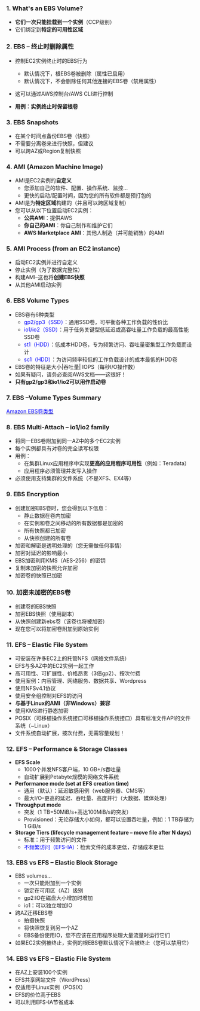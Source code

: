 ### 1. What's an EBS Volume?

- **它们一次只能挂载到一个实例**（CCP级别）
- 它们绑定到**特定的可用性区域**

### 2. EBS – 终止时删除属性

- 控制EC2实例终止时的EBS行为
  - 默认情况下，根EBS卷被删除（属性已启用）
  - 默认情况下，不会删除任何其他连接的EBS卷（禁用属性）
  
- 这可以通过AWS控制台/AWS CLI进行控制
- **用例：实例终止时保留根卷**

### 3. EBS Snapshots

- 在某个时间点备份EBS卷（快照）
- 不需要分离卷来进行快照，但建议
- 可以跨AZ或Region复制快照

### 4. AMI (Amazon Machine Image)

- AMI是EC2实例的**自定义**
  - 您添加自己的软件、配置、操作系统、监控…
  - 更快的启动/配置时间，因为您的所有软件都是预打包的
- AMI是为**特定区域**构建的（并且可以跨区域复制）
- 您可以从以下位置启动EC2实例：
  - **公共AMI**：提供AWS
  - **你自己的AMI**：你自己制作和维护它们
  - **AWS Marketplace AMI**：其他人制造（并可能销售）的AMI

### 5. AMI Process (from an EC2 instance)

- 启动EC2实例并进行自定义
- 停止实例（为了数据完整性）
- 构建AMI–这也将**创建EBS快照**
- 从其他AMI启动实例

### 6. EBS Volume Types

- EBS卷有6种类型
  - <font color=blue>gp2/gp3（SSD）</font>：通用SSD卷，可平衡各种工作负载的性价比
  - <font color=blue>io1/io2（SSD）</font>：用于任务关键型低延迟或高吞吐量工作负载的最高性能SSD卷
  - <font color=blue>st1（HDD）</font>：低成本HDD卷，专为频繁访问、吞吐量密集型工作负载而设计
  - <font color=blue>sc1（HDD）</font>：为访问频率较低的工作负载设计的成本最低的HDD卷
- EBS卷的特征是大小|吞吐量| IOPS（每秒I/O操作数）
- 如果有疑问，请务必查阅AWS文档——这很好！
- **只有gp2/gp3和io1/io2可以用作启动卷**

### 7. EBS –Volume Types Summary
[<font color=blue>Amazon EBS卷类型</font>](https://docs.aws.amazon.com/zh_cn/AWSEC2/latest/UserGuide/ebs-volume-types.html)

### 8. EBS Multi-Attach – io1/io2 family

- 将同一EBS卷附加到同一AZ中的多个EC2实例
- 每个实例都具有对卷的完全读写权限
- 用例：
  - 在集群Linux应用程序中实现**更高的应用程序可用性**（例如：Teradata）
  - 应用程序必须管理并发写入操作
- 必须使用支持集群的文件系统（不是XFS、EX4等）

### 9. EBS Encryption

- 创建加密EBS卷时，您会得到以下信息：
  - 静止数据在卷内加密
  - 在实例和卷之间移动的所有数据都是加密的
  - 所有快照都已加密
  - 从快照创建的所有卷
- 加密和解密是透明处理的（您无需做任何事情）
- 加密对延迟的影响最小
- EBS加密利用KMS（AES-256）的密钥
- 复制未加密的快照允许加密
- 加密卷的快照已加密

### 10. 加密未加密的EBS卷

- 创建卷的EBS快照
- 加密EBS快照（使用副本）
- 从快照创建新ebs卷（该卷也将被加密）
- 现在您可以将加密卷附加到原始实例

### 11. EFS – Elastic File System

- 可安装在许多EC2上的托管NFS（网络文件系统）
- EFS与多AZ中的EC2实例一起工作
- 高可用性、可扩展性、价格昂贵（3倍gp2）、按次付费
- 使用案例：内容管理、网络服务、数据共享、Wordpress
- 使用NFSv4.1协议
- 使用安全组控制对EFS的访问
- **与基于Linux的AMI（非Windows）兼容**
- 使用KMS进行静态加密
- POSIX（可移植操作系统接口可移植操作系统接口）具有标准文件API的文件系统（~Linux）
- 文件系统自动扩展，按次付费，无需容量规划！

### 12. EFS – Performance & Storage Classes

- **EFS Scale**
  - 1000个并发NFS客户端，10 GB+/s吞吐量
  - 自动扩展到Petabyte规模的网络文件系统
- **Performance mode (set at EFS creation time)**
  - 通用（默认）：延迟敏感用例（web服务器、CMS等）
  - 最大I/O–更高的延迟、吞吐量、高度并行（大数据、媒体处理）
- **Throughput mode**
  - 突发（1 TB=50MiB/s+高达100MiB/s的突发）
  - Provisioned：无论存储大小如何，都可以设置吞吐量，例如：1 TB存储为1 GiB/s
- **Storage Tiers (lifecycle management feature – move file after N days)**
  - 标准：用于频繁访问的文件
  - <font color=blue>不频繁访问（EFS-IA）</font>：检索文件的成本更低，存储成本更低

### 13. EBS vs EFS – Elastic Block Storage

- EBS volumes…
  - 一次只能附加到一个实例
  - 锁定在可用区（AZ）级别
  - gp2:IO在磁盘大小增加时增加
  - io1：可以独立增加IO
- 跨AZ迁移EBS卷
  - 拍摄快照
  - 将快照恢复到另一个AZ
  - EBS备份使用IO，您不应该在应用程序处理大量流量时运行它们
- 如果EC2实例被终止，实例的根EBS卷默认情况下会被终止（您可以禁用它）

### 14. EBS vs EFS – Elastic File System

- 在AZ上安装100个实例
- EFS共享网站文件（WordPress）
- 仅适用于Linux实例（POSIX）
- EFS的价位高于EBS
- 可以利用EFS-IA节省成本